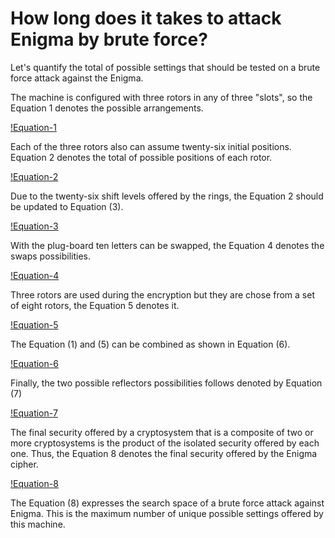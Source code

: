 # How long does it takes to attack Enigma by brute force?

Let's quantify the total of possible settings that should be tested on a brute force attack against the Enigma.

The machine is configured with three rotors in any of three "slots", so the Equation 1 denotes the possible arrangements.

[!Equation-1](https://github.com/rafael-santiago/dev-enigma/blob/master/etc/Equation-1.png)

Each of the three rotors also can assume twenty-six initial positions. Equation 2 denotes the total of possible positions of each rotor.

[!Equation-2](https://github.com/rafael-santiago/dev-enigma/blob/master/etc/Equation-2.png)

Due to the twenty-six shift levels offered by the rings, the Equation 2 should be updated to Equation (3).

[!Equation-3](https://github.com/rafael-santiago/dev-enigma/blob/master/etc/Equation-3.png)

With the plug-board ten letters can be swapped, the Equation 4 denotes the swaps possibilities.

[!Equation-4](https://github.com/rafael-santiago/dev-enigma/blob/master/etc/Equation-4.png)

Three rotors are used during the encryption but they are chose from a set of eight rotors, the Equation 5 denotes it.

[!Equation-5](https://github.com/rafael-santiago/dev-enigma/blob/master/etc/Equation-5.png)

The Equation (1) and (5) can be combined as shown in Equation (6).

[!Equation-6](https://github.com/rafael-santiago/dev-enigma/blob/master/etc/Equation-6.png)

Finally, the two possible reflectors possibilities follows denoted by Equation (7)

[!Equation-7](https://github.com/rafael-santiago/dev-enigma/blob/master/etc/Equation-7.png)

The final security offered by a cryptosystem that is a composite of two or more cryptosystems is the product of the isolated security offered
by each one. Thus, the Equation 8 denotes the final security offered by the Enigma cipher.

[!Equation-8](https://github.com/rafael-santiago/dev-enigma/blob/master/etc/Equation-8.png)

The Equation (8) expresses the search space of a brute force attack against Enigma. This is the maximum number of unique possible settings
offered by this machine.
